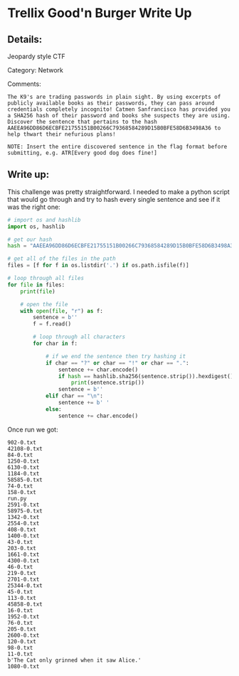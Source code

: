 # Trellix Good'n Burger Write Up

## Details:

Jeopardy style CTF

Category: Network

Comments:

```
The K9's are trading passwords in plain sight. By using excerpts of publicly available books as their passwords, they can pass around credentials completely incognito! Catmen Sanfrancisco has provided you a SHA256 hash of their password and books she suspects they are using. Discover the sentence that pertains to the hash AAEEA96DD86D6ECBFE21755151B00266C79368584289D15B0BFE58D6B3498A36 to help thwart their nefurious plans!

NOTE: Insert the entire discovered sentence in the flag format before submitting, e.g. ATR[Every good dog does fine!]
```

## Write up:

This challenge was pretty straightforward. I needed to make a python script that would go through and try to hash every single sentence and see if it was the right one:

```py
# import os and hashlib
import os, hashlib

# get our hash
hash = "AAEEA96DD86D6ECBFE21755151B00266C79368584289D15B0BFE58D6B3498A36".lower()

# get all of the files in the path
files = [f for f in os.listdir('.') if os.path.isfile(f)]

# loop through all files
for file in files:
    print(file)

    # open the file
    with open(file, "r") as f:
        sentence = b''
        f = f.read()

        # loop through all characters
        for char in f:

            # if we end the sentence then try hashing it
            if char == "?" or char == "!" or char == ".":
                sentence += char.encode()
                if hash == hashlib.sha256(sentence.strip()).hexdigest():
                    print(sentence.strip())
                sentence = b''
            elif char == "\n":
                sentence += b' '
            else:
                sentence += char.encode()
```

Once run we got:

```
902-0.txt
42108-0.txt
84-0.txt
1250-0.txt
6130-0.txt
1184-0.txt
58585-0.txt
74-0.txt
158-0.txt
run.py
2591-0.txt
58975-0.txt
1342-0.txt
2554-0.txt
408-0.txt
1400-0.txt
43-0.txt
203-0.txt
1661-0.txt
4300-0.txt
46-0.txt
219-0.txt
2701-0.txt
25344-0.txt
45-0.txt
113-0.txt
45858-0.txt
16-0.txt
1952-0.txt
76-0.txt
205-0.txt
2600-0.txt
120-0.txt
98-0.txt
11-0.txt
b'The Cat only grinned when it saw Alice.'
1080-0.txt
```